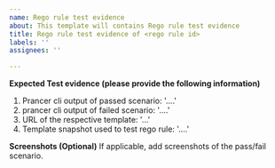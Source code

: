 ```yaml
---
name: Rego rule test evidence
about: This template will contains Rego rule test evidence
title: Rego rule test evidence of <rego rule id>
labels: ''
assignees: ''

---
```


**Expected Test evidence (please provide the following information)**

1. Prancer cli output of passed scenario: '....'
2. prancer cli output of failed scenario: '....'
3. URL of the respective template: '...'
4. Template snapshot used to test rego rule: '....'

**Screenshots (Optional)**
If applicable, add screenshots of the pass/fail scenario.
